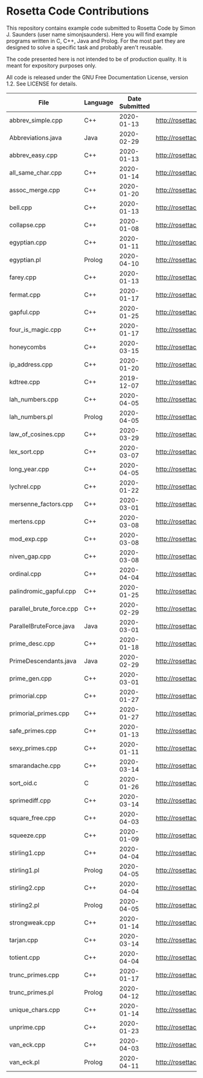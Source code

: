 Rosetta Code Contributions
==========================

This repository contains example code submitted to Rosetta Code by
Simon J. Saunders (user name simonjsaunders). Here you will find example programs
written in C, C++, Java and Prolog. For the most part they are designed
to solve a specific task and probably aren't reusable.

The code presented here is not intended to be of production quality.
It is meant for expository purposes only.

All code is released under the GNU Free Documentation License, version 1.2.
See LICENSE for details.

|File|Language|Date Submitted|Rosetta Code URL|
|----|--------|--------------|----------------|
|abbrev_simple.cpp|C++|2020-01-13|http://rosettacode.org/wiki/Abbreviations,_simple|
|Abbreviations.java|Java|2020-02-29|http://rosettacode.org/wiki/Abbreviations,_simple|
|abbrev_easy.cpp|C++|2020-01-13|http://rosettacode.org/wiki/Abbreviations,_easy|
|all_same_char.cpp|C++|2020-01-14|http://rosettacode.org/wiki/Determine_if_a_string_has_all_the_same_characters|
|assoc_merge.cpp|C++|2020-01-20|http://rosettacode.org/wiki/Associative_array/Merging|
|bell.cpp|C++|2020-01-13|http://rosettacode.org/wiki/Bell_numbers|
|collapse.cpp|C++|2020-01-08|http://rosettacode.org/wiki/Determine_if_a_string_is_collapsible|
|egyptian.cpp|C++|2020-01-11|http://rosettacode.org/wiki/Egyptian_fractions|
|egyptian.pl|Prolog|2020-04-10|http://rosettacode.org/wiki/Egyptian_fractions|
|farey.cpp|C++|2020-01-13|http://rosettacode.org/wiki/Farey_sequence|
|fermat.cpp|C++|2020-01-17|http://rosettacode.org/wiki/Fermat_numbers|
|gapful.cpp|C++|2020-01-25|http://rosettacode.org/wiki/Gapful_numbers|
|four_is_magic.cpp|C++|2020-01-17|http://rosettacode.org/wiki/Four_is_magic|
|honeycombs|C++|2020-03-15|http://rosettacode.org/wiki/Honeycombs#C.2B.2B|
|ip_address.cpp|C++|2020-01-20|http://rosettacode.org/wiki/Parse_an_IP_Address|
|kdtree.cpp|C++|2019-12-07|http://rosettacode.org/wiki/K-d_tree|
|lah_numbers.cpp|C++|2020-04-05|http://rosettacode.org/wiki/Lah_numbers|
|lah_numbers.pl|Prolog|2020-04-05|http://rosettacode.org/wiki/Lah_numbers|
|law_of_cosines.cpp|C++|2020-03-29|http://rosettacode.org/wiki/Law_of_cosines_-_triples|
|lex_sort.cpp|C++|2020-03-07|http://rosettacode.org/wiki/Sort_numbers_lexicographically|
|long_year.cpp|C++|2020-04-05|http://rosettacode.org/wiki/Long_year%3F|
|lychrel.cpp|C++|2020-01-22|http://rosettacode.org/wiki/Lychrel_numbers|
|mersenne_factors.cpp|C++|2020-03-01|http://rosettacode.org/wiki/Factors_of_a_Mersenne_number|
|mertens.cpp|C++|2020-03-08|http://rosettacode.org/wiki/Mertens_function|
|mod_exp.cpp|C++|2020-03-08|http://rosettacode.org/wiki/Modular_exponentiation|
|niven_gap.cpp|C++|2020-03-08|http://rosettacode.org/wiki/Increasing_gaps_between_consecutive_Niven_numbers|
|ordinal.cpp|C++|2020-04-04|http://rosettacode.org/wiki/Spelling_of_ordinal_numbers|
|palindromic_gapful.cpp|C++|2020-01-25|http://rosettacode.org/wiki/Palindromic_gapful_numbers|
|parallel_brute_force.cpp|C++|2020-02-29|http://rosettacode.org/wiki/Parallel_Brute_Force|
|ParallelBruteForce.java|Java|2020-03-01|http://rosettacode.org/wiki/Parallel_Brute_Force|
|prime_desc.cpp|C++|2020-01-18|http://rosettacode.org/wiki/Primes_-_allocate_descendants_to_their_ancestors|
|PrimeDescendants.java|Java|2020-02-29|http://rosettacode.org/wiki/Primes_-_allocate_descendants_to_their_ancestors|
|prime_gen.cpp|C++|2020-03-01|http://rosettacode.org/wiki/Extensible_prime_generator|
|primorial.cpp|C++|2020-01-27|http://rosettacode.org/wiki/Primorial_numbers|
|primorial_primes.cpp|C++|2020-01-27|http://rosettacode.org/wiki/Sequence_of_primorial_primes|
|safe_primes.cpp|C++|2020-01-13|http://rosettacode.org/wiki/Safe_primes_and_unsafe_primes|
|sexy_primes.cpp|C++|2020-01-11|http://rosettacode.org/wiki/Sexy_primes|
|smarandache.cpp|C++|2020-03-14|http://rosettacode.org/wiki/Smarandache_prime-digital_sequence|
|sort_oid.c|C|2020-01-26|http://rosettacode.org/wiki/Sort_a_list_of_object_identifiers|
|sprimediff.cpp|C++|2020-03-14|http://rosettacode.org/wiki/Successive_prime_differences|
|square_free.cpp|C++|2020-04-03|http://rosettacode.org/wiki/Square-free_integers|
|squeeze.cpp|C++|2020-01-09|http://rosettacode.org/wiki/Determine_if_a_string_is_squeezable|
|stirling1.cpp|C++|2020-04-04|http://rosettacode.org/wiki/Stirling_numbers_of_the_first_kind|
|stirling1.pl|Prolog|2020-04-05|http://rosettacode.org/wiki/Stirling_numbers_of_the_first_kind|
|stirling2.cpp|C++|2020-04-04|http://rosettacode.org/wiki/Stirling_numbers_of_the_second_kind|
|stirling2.pl|Prolog|2020-04-05|http://rosettacode.org/wiki/Stirling_numbers_of_the_second_kind|
|strongweak.cpp|C++|2020-01-14|http://rosettacode.org/wiki/Strong_and_weak_primes|
|tarjan.cpp|C++|2020-03-14|http://rosettacode.org/wiki/Tarjan|
|totient.cpp|C++|2020-04-04|http://rosettacode.org/wiki/Totient_function|
|trunc_primes.cpp|C++|2020-01-17|http://rosettacode.org/wiki/Truncatable_primes|
|trunc_primes.pl|Prolog|2020-04-12|http://rosettacode.org/wiki/Truncatable_primes|
|unique_chars.cpp|C++|2020-01-14|http://rosettacode.org/wiki/Determine_if_a_string_has_all_unique_characters|
|unprime.cpp|C++|2020-01-23|http://rosettacode.org/wiki/Unprimeable_numbers|
|van_eck.cpp|C++|2020-04-03|http://rosettacode.org/wiki/Van_Eck_sequence|
|van_eck.pl|Prolog|2020-04-11|http://rosettacode.org/wiki/Van_Eck_sequence|
